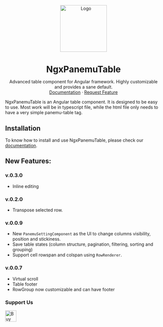<div align="center">
  <a href="https://github.com/ng-doc/ng-doc">
    <img src="https://ngx-panemu-table.panemu.com/assets/ngx-panemu-table_logo.png" alt="Logo" height="150px">
  </a>
<h1 align="center" style="margin-bottom: 0; border-bottom: 0">NgxPanemuTable</h1>
  <p align="center">
    Advanced table component for Angular framework. Highly customizable and provides a sane default.
    <br />
    <a href="https://ngx-panemu-table.panemu.com/">Documentation</a>
    ·
    <a href="https://github.com/panemu/ngx-panemu-table/issues">Request Feature</a>

  </p>
</div>


NgxPanemuTable is an Angular table component. It is designed to be easy to use. Most work will be in typescript file, while the html file only needs to have a very simple panemu-table tag.

## Installation

To know how to install and use NgxPanemuTable, please check our [documentation](https://ngx-panemu-table.panemu.com/).

## New Features:

### v.0.3.0

* Inline editing

### v.0.2.0

* Transpose selected row.

### v.0.0.9

* New `PanemuSettingComponent` as the UI to change columns visibility, position and stickiness.
* Save table states (column structure, pagination, filtering, sorting and grouping)
* Support cell rowspan and colspan using `RowRenderer`.

### v.0.0.7

* Virtual scroll
* Table footer
* RowGroup now customizable and can have footer

### Support Us

<a href='https://ko-fi.com/s/60c660f1f0' target='_blank'><img height='36' style='border:0px;height:36px;' src='https://storage.ko-fi.com/cdn/kofi1.png?v=3' border='0' alt='Buy Me a Coffee at ko-fi.com' /></a>

